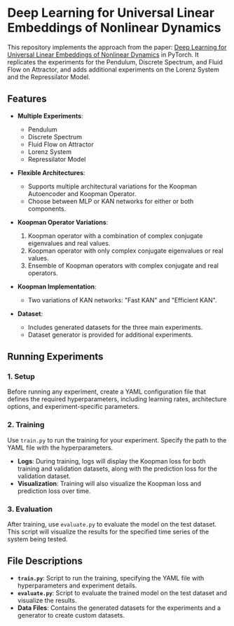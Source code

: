 # Deep Learning for Universal Linear Embeddings of Nonlinear Dynamics

This repository implements the approach from the paper: [Deep Learning for Universal Linear Embeddings of Nonlinear Dynamics](https://www.nature.com/articles/s41467-018-07210-0) in PyTorch. It replicates the experiments for the Pendulum, Discrete Spectrum, and Fluid Flow on Attractor, and adds additional experiments on the Lorenz System and the Repressilator Model.

## Features

- **Multiple Experiments**:
  - Pendulum
  - Discrete Spectrum
  - Fluid Flow on Attractor
  - Lorenz System
  - Repressilator Model

- **Flexible Architectures**:
  - Supports multiple architectural variations for the Koopman Autoencoder and Koopman Operator.
  - Choose between MLP or KAN networks for either or both components.

- **Koopman Operator Variations**:
  1. Koopman operator with a combination of complex conjugate eigenvalues and real values.
  2. Koopman operator with only complex conjugate eigenvalues or real values.
  3. Ensemble of Koopman operators with complex conjugate and real operators.

- **Koopman Implementation**:
  - Two variations of KAN networks: "Fast KAN" and "Efficient KAN".

- **Dataset**:
  - Includes generated datasets for the three main experiments.
  - Dataset generator is provided for additional experiments.

## Running Experiments

### 1. Setup

Before running any experiment, create a YAML configuration file that defines the required hyperparameters, including learning rates, architecture options, and experiment-specific parameters.

### 2. Training

Use `train.py` to run the training for your experiment. Specify the path to the YAML file with the hyperparameters.

- **Logs**: During training, logs will display the Koopman loss for both training and validation datasets, along with the prediction loss for the validation dataset.
- **Visualization**: Training will also visualize the Koopman loss and prediction loss over time.

### 3. Evaluation

After training, use `evaluate.py` to evaluate the model on the test dataset. This script will visualize the results for the specified time series of the system being tested.

## File Descriptions

- **`train.py`**: Script to run the training, specifying the YAML file with hyperparameters and experiment details.
- **`evaluate.py`**: Script to evaluate the trained model on the test dataset and visualize the results.
- **Data Files**: Contains the generated datasets for the experiments and a generator to create custom datasets.
